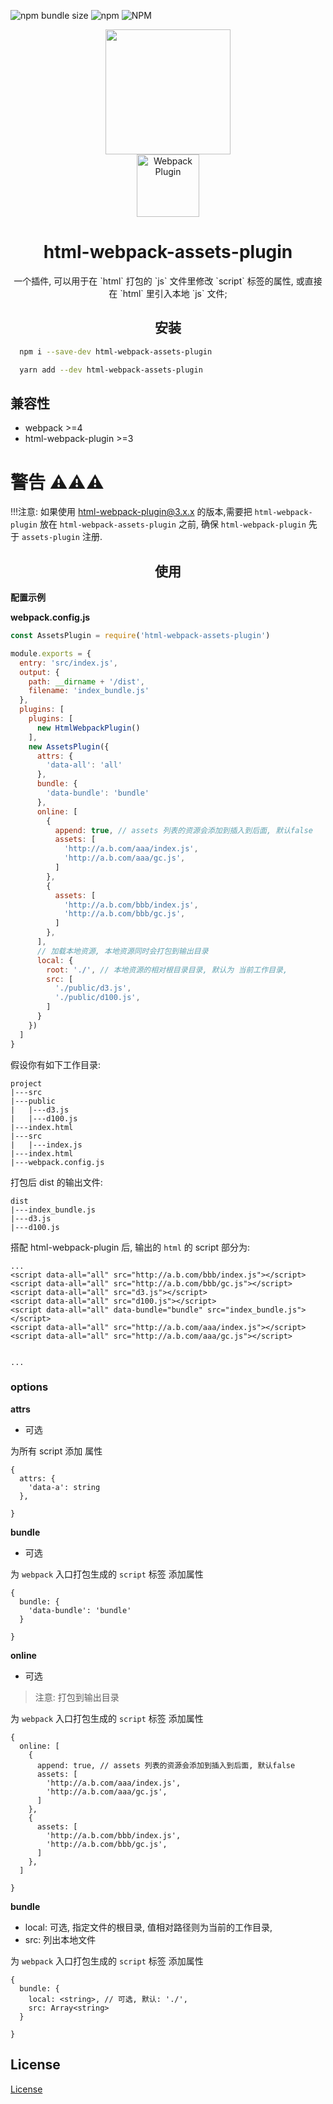 ![npm bundle size](https://img.shields.io/bundlephobia/min/html-webpack-assets-plugin.svg)
![npm](https://img.shields.io/npm/dw/html-webpack-assets-plugin.svg)
![NPM](https://img.shields.io/npm/l/html-webpack-assets-plugin.svg?logo=green)

<div align="center">
  <a href="https://github.com/webpack/webpack">
    <img width="200" height="200"
      src="https://webpack.js.org/assets/icon-square-big.svg">
  </a>
  <div>
    <img width="100" height="100" title="Webpack Plugin" src="http://michael-ciniawsky.github.io/postcss-load-plugins/logo.svg">
  </div>
  <h1>html-webpack-assets-plugin</h1>
  <p>一个插件, 可以用于在 `html` 打包的 `js` 文件里修改 `script` 标签的属性, 或直接在 `html` 里引入本地 `js` 文件;</p>
</div>


<h2 align="center">安装</h2>

```bash
  npm i --save-dev html-webpack-assets-plugin
```

```bash
  yarn add --dev html-webpack-assets-plugin
```

## 兼容性

- webpack >=4
- html-webpack-plugin >=3


# 警告 :warning::warning::warning:
!!!注意: 如果使用 html-webpack-plugin@3.x.x 的版本,需要把 `html-webpack-plugin` 放在 `html-webpack-assets-plugin` 之前, 确保 `html-webpack-plugin` 先于 `assets-plugin` 注册.

<h2 align="center">使用</h2>

**配置示例**

**webpack.config.js**
```js
const AssetsPlugin = require('html-webpack-assets-plugin')

module.exports = {
  entry: 'src/index.js',
  output: {
    path: __dirname + '/dist',
    filename: 'index_bundle.js'
  },
  plugins: [
    plugins: [
      new HtmlWebpackPlugin()
    ],
    new AssetsPlugin({
      attrs: {
        'data-all': 'all'
      },
      bundle: {
        'data-bundle': 'bundle'
      },
      online: [
        {
          append: true, // assets 列表的资源会添加到插入到后面, 默认false
          assets: [
            'http://a.b.com/aaa/index.js',
            'http://a.b.com/aaa/gc.js',
          ]
        },
        {
          assets: [
            'http://a.b.com/bbb/index.js',
            'http://a.b.com/bbb/gc.js',
          ]
        },
      ],
      // 加载本地资源, 本地资源同时会打包到输出目录
      local: {
        root: './', // 本地资源的相对根目录目录, 默认为 当前工作目录,
        src: [
          './public/d3.js',
          './public/d100.js',
        ]
      }
    })
  ]
}
```

假设你有如下工作目录:
```
project
|---src
|---public
|   |---d3.js
|   |---d100.js
|---index.html
|---src
|   |---index.js
|---index.html
|---webpack.config.js
```

打包后 dist 的输出文件:

```
dist
|---index_bundle.js
|---d3.js
|---d100.js
```

搭配 html-webpack-plugin 后, 输出的 `html` 的 script 部分为:

````
...
<script data-all="all" src="http://a.b.com/bbb/index.js"></script>
<script data-all="all" src="http://a.b.com/bbb/gc.js"></script>
<script data-all="all" src="d3.js"></script>
<script data-all="all" src="d100.js"></script>
<script data-all="all" data-bundle="bundle" src="index_bundle.js"></script>
<script data-all="all" src="http://a.b.com/aaa/index.js"></script>
<script data-all="all" src="http://a.b.com/aaa/gc.js"></script>


...

````

### options

**attrs**

- 可选

为所有 script 添加 属性

```
{
  attrs: {
    'data-a': string
  },

}
```

**bundle**

- 可选

为 `webpack` 入口打包生成的 `script` 标签 添加属性

```
{
  bundle: {
    'data-bundle': 'bundle'
  }

}
```

**online**

- 可选

> 注意: 打包到输出目录

为 `webpack` 入口打包生成的 `script` 标签 添加属性

```
{
  online: [
    {
      append: true, // assets 列表的资源会添加到插入到后面, 默认false
      assets: [
        'http://a.b.com/aaa/index.js',
        'http://a.b.com/aaa/gc.js',
      ]
    },
    {
      assets: [
        'http://a.b.com/bbb/index.js',
        'http://a.b.com/bbb/gc.js',
      ]
    },
  ]

}
```

**bundle**

- local: 可选, 指定文件的根目录, 值相对路径则为当前的工作目录,
- src: 列出本地文件

为 `webpack` 入口打包生成的 `script` 标签 添加属性

```
{
  bundle: {
    local: <string>, // 可选, 默认: './', 
    src: Array<string>
  }

}
```

## License

[License](./LICENSE)